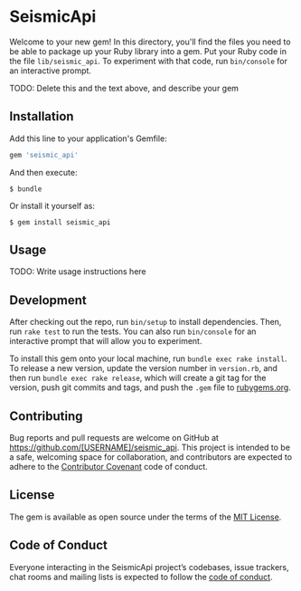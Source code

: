 # SeismicApi

Welcome to your new gem! In this directory, you'll find the files you need to be able to package up your Ruby library into a gem. Put your Ruby code in the file `lib/seismic_api`. To experiment with that code, run `bin/console` for an interactive prompt.

TODO: Delete this and the text above, and describe your gem

## Installation

Add this line to your application's Gemfile:

```ruby
gem 'seismic_api'
```

And then execute:

    $ bundle

Or install it yourself as:

    $ gem install seismic_api

## Usage

TODO: Write usage instructions here

## Development

After checking out the repo, run `bin/setup` to install dependencies. Then, run `rake test` to run the tests. You can also run `bin/console` for an interactive prompt that will allow you to experiment.

To install this gem onto your local machine, run `bundle exec rake install`. To release a new version, update the version number in `version.rb`, and then run `bundle exec rake release`, which will create a git tag for the version, push git commits and tags, and push the `.gem` file to [rubygems.org](https://rubygems.org).

## Contributing

Bug reports and pull requests are welcome on GitHub at https://github.com/[USERNAME]/seismic_api. This project is intended to be a safe, welcoming space for collaboration, and contributors are expected to adhere to the [Contributor Covenant](http://contributor-covenant.org) code of conduct.

## License

The gem is available as open source under the terms of the [MIT License](https://opensource.org/licenses/MIT).

## Code of Conduct

Everyone interacting in the SeismicApi project’s codebases, issue trackers, chat rooms and mailing lists is expected to follow the [code of conduct](https://github.com/[USERNAME]/seismic_api/blob/master/CODE_OF_CONDUCT.md).
